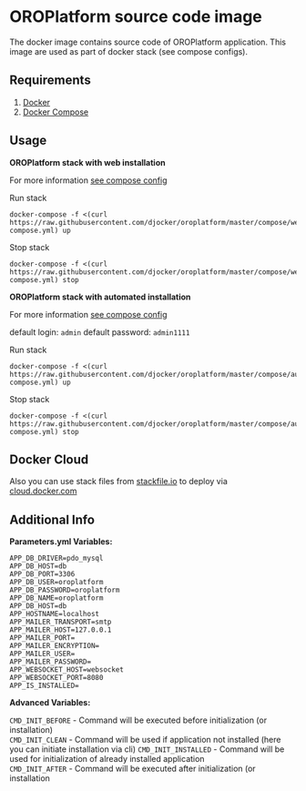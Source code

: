 # OROPlatform source code image
The docker image contains source code of OROPlatform application.
This image are used as part of docker stack (see compose configs).

## Requirements

1. [Docker](https://www.docker.com/)
2. [Docker Compose](http://docs.docker.com/compose)

## Usage
**OROPlatform stack with web installation**

For more information [see compose config](./compose/webinstall/docker-compose.yml)

Run stack 

```
docker-compose -f <(curl https://raw.githubusercontent.com/djocker/oroplatform/master/compose/webinstall/docker-compose.yml) up
```

Stop stack

```
docker-compose -f <(curl https://raw.githubusercontent.com/djocker/oroplatform/master/compose/webinstall/docker-compose.yml) stop
```

**OROPlatform stack with automated installation**

For more information [see compose config](./compose/autoinstall/docker-compose.yml)

default login: `admin` default password: `admin1111`

Run stack

```
docker-compose -f <(curl https://raw.githubusercontent.com/djocker/oroplatform/master/compose/autoinstall/docker-compose.yml) up
```

Stop stack

```
docker-compose -f <(curl https://raw.githubusercontent.com/djocker/oroplatform/master/compose/autoinstall/docker-compose.yml) stop 
```

## Docker Cloud

Also you can use stack files from [stackfile.io](https://stackfiles.io/registry/56fc345c416a1001004d39cc) to deploy via [cloud.docker.com](https://cloud.docker.com)

## Additional Info

**Parameters.yml Variables:**

`APP_DB_DRIVER=pdo_mysql`  
`APP_DB_HOST=db`  
`APP_DB_PORT=3306`  
`APP_DB_USER=oroplatform`  
`APP_DB_PASSWORD=oroplatform`  
`APP_DB_NAME=oroplatform`  
`APP_DB_HOST=db`  
`APP_HOSTNAME=localhost`  
`APP_MAILER_TRANSPORT=smtp`  
`APP_MAILER_HOST=127.0.0.1`  
`APP_MAILER_PORT=`  
`APP_MAILER_ENCRYPTION=`  
`APP_MAILER_USER=`  
`APP_MAILER_PASSWORD=`  
`APP_WEBSOCKET_HOST=websocket`  
`APP_WEBSOCKET_PORT=8080`  
`APP_IS_INSTALLED=`  

**Advanced Variables:**

`CMD_INIT_BEFORE` - Command will be executed before initialization (or installation)  
`CMD_INIT_CLEAN` - Command will be used if application not installed (here you can initiate installation via cli)
`CMD_INIT_INSTALLED` - Command will be used for initialization of already installed application  
`CMD_INIT_AFTER` - Command will be executed after initialization (or installation
